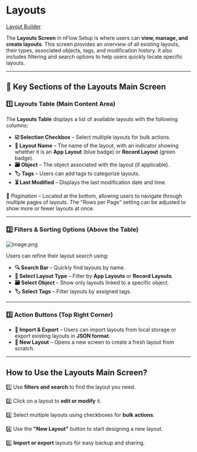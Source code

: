 # Layouts

[Layout Builder](https://www.notion.so/Layout-Builder-1c820e86a54481938359f73506c2ba35?pvs=21)

The **Layouts Screen** in nFlow Setup is where users can **view, manage, and create layouts**. This screen provides an overview of all existing layouts, their types, associated objects, tags, and modification history. It also includes filtering and search options to help users quickly locate specific layouts.

---

## **📌 Key Sections of the Layouts Main Screen**

### **1️⃣ Layouts Table (Main Content Area)**

The **Layouts Table** displays a list of available layouts with the following columns:

- **☑️ Selection Checkbox** – Select multiple layouts for bulk actions.
- **📌 Layout Name** – The name of the layout, with an indicator showing whether it is an **App Layout** (blue badge) or **Record Layout** (green badge).
- **🗃️ Object** – The object associated with the layout (if applicable).
- **🏷️ Tags** – Users can add tags to categorize layouts.
- **⏳ Last Modified** – Displays the last modification date and time.

📌 *Pagination* – Located at the bottom, allowing users to navigate through multiple pages of layouts. The "Rows per Page" setting can be adjusted to show more or fewer layouts at once.

---

### **2️⃣ Filters & Sorting Options (Above the Table)**

![image.png](Layouts%201c820e86a544813b814cf200b1df7e0a/image.png)

Users can refine their layout search using:

- **🔍 Search Bar** – Quickly find layouts by name.
- **📂 Select Layout Type** – Filter by **App Layouts** or **Record Layouts**.
- **🗃️ Select Object** – Show only layouts linked to a specific object.
- **🏷️ Select Tags** – Filter layouts by assigned tags.

---

### **3️⃣ Action Buttons (Top Right Corner)**

- **📂 Import & Export** – Users can import layouts from local storage or export existing layouts in **JSON format**.
- **📌 New Layout** – Opens a new screen to create a fresh layout from scratch.

---

## **How to Use the Layouts Main Screen?**

1️⃣ Use **filters and search** to find the layout you need.

2️⃣ Click on a layout to **edit or modify** it.

3️⃣ Select multiple layouts using checkboxes for **bulk actions**.

4️⃣ Use the **"New Layout"** button to start designing a new layout.

5️⃣ **Import or export** layouts for easy backup and sharing.